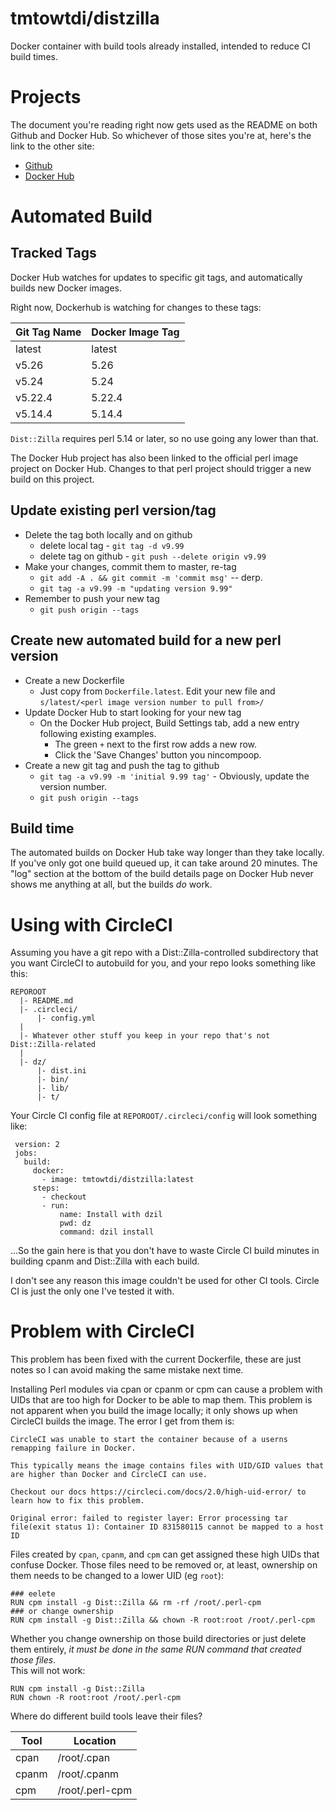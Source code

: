 
# tmtowtdi/distzilla
Docker container with build tools already installed, intended to reduce CI 
build times.

# Projects
The document you're reading right now gets used as the README on both Github 
and Docker Hub.  So whichever of those sites you're at, here's the link to the 
other site:

- [Github](https://github.com/tmtowtdi/DockerDzil)
- [Docker Hub](https://hub.docker.com/r/tmtowtdi/distzilla/)

# Automated Build

## Tracked Tags
Docker Hub watches for updates to specific git tags, and automatically builds 
new Docker images.

Right now, Dockerhub is watching for changes to these tags:

Git Tag Name | Docker Image Tag
--- | ---
latest | latest
v5.26 | 5.26
v5.24 | 5.24
v5.22.4 | 5.22.4
v5.14.4 | 5.14.4

`Dist::Zilla` requires perl 5.14 or later, so no use going any lower than 
that.

The Docker Hub project has also been linked to the official perl image project 
on Docker Hub.  Changes to that perl project should trigger a new build on 
this project.


## Update existing perl version/tag

- Delete the tag both locally and on github
    - delete local tag - `git tag -d v9.99`
    - delete tag on github - `git push --delete origin v9.99`
- Make your changes, commit them to master, re-tag
    - `git add -A . && git commit -m 'commit msg'` -- derp.
    - `git tag -a v9.99 -m "updating version 9.99"`
- Remember to push your new tag
    - `git push origin --tags`

## Create new automated build for a new perl version

- Create a new Dockerfile
    - Just copy from `Dockerfile.latest`.  Edit your new file and 
      `s/latest/<perl image version number to pull from>/`
- Update Docker Hub to start looking for your new tag
    - On the Docker Hub project, Build Settings tab, add a new entry following 
      existing examples.
        - The green `+` next to the first row adds a new row.
        - Click the 'Save Changes' button you nincompoop.
- Create a new git tag and push the tag to github
    - `git tag -a v9.99 -m 'initial 9.99 tag'` - Obviously, update the version 
      number.
    - `git push origin --tags`

## Build time
The automated builds on Docker Hub take way longer than they take locally.  If 
you've only got one build queued up, it can take around 20 minutes.  The "log" 
section at the bottom of the build details page on Docker Hub never shows me 
anything at all, but the builds *do* work.

# Using with CircleCI
Assuming you have a git repo with a Dist::Zilla-controlled subdirectory that 
you want CircleCI to autobuild for you, and your repo looks something like 
this:
```
REPOROOT
  |- README.md
  |- .circleci/
      |- config.yml
  |
  |- Whatever other stuff you keep in your repo that's not Dist::Zilla-related
  |
  |- dz/
      |- dist.ini
      |- bin/
      |- lib/
      |- t/
```

Your Circle CI config file at `REPOROOT/.circleci/config` will look something 
like:
```
 version: 2
 jobs:
   build:
     docker:
       - image: tmtowtdi/distzilla:latest
     steps:
       - checkout
       - run:
           name: Install with dzil
           pwd: dz
           command: dzil install

```

...So the gain here is that you don't have to waste Circle CI build minutes in 
building cpanm and Dist::Zilla with each build.

I don't see any reason this image couldn't be used for other CI tools.  Circle 
CI is just the only one I've tested it with.

# Problem with CircleCI
This problem has been fixed with the current Dockerfile, these are just notes 
so I can avoid making the same mistake next time.

Installing Perl modules via cpan or cpanm or cpm can cause a problem with UIDs 
that are too high for Docker to be able to map them.  This problem is not 
apparent when you build the image locally; it only shows up when CircleCI 
builds the image.  The error I get from them is:

```
CircleCI was unable to start the container because of a userns remapping failure in Docker.

This typically means the image contains files with UID/GID values that are higher than Docker and CircleCI can use.

Checkout our docs https://circleci.com/docs/2.0/high-uid-error/ to learn how to fix this problem.

Original error: failed to register layer: Error processing tar file(exit status 1): Container ID 831580115 cannot be mapped to a host ID
```

Files created by `cpan`, `cpanm`, and `cpm` can get assigned these high UIDs 
that confuse Docker.  Those files need to be removed or, at least, ownership 
on them needs to be changed to a lower UID (eg `root`):
```
### eelete
RUN cpm install -g Dist::Zilla && rm -rf /root/.perl-cpm
### or change ownership
RUN cpm install -g Dist::Zilla && chown -R root:root /root/.perl-cpm
```

Whether you change ownership on those build directories or just delete them 
entirely, *it must be done in the same RUN command that created those files*.  
This will not work:
```
RUN cpm install -g Dist::Zilla
RUN chown -R root:root /root/.perl-cpm
```

Where do different build tools leave their files?

Tool | Location
--- | ---
cpan | /root/.cpan
cpanm | /root/.cpanm
cpm | /root/.perl-cpm

